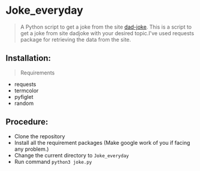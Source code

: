 # Joke_everyday
> A Python script to get a joke from the site [dad-joke](https://icanhazdadjoke.com/).
This is a script to get a joke from site dadjoke with your desired topic.I've used requests package for retrieving the data from the site. 
## Installation:
> Requirements
- requests
- termcolor
- pyfiglet
- random

## Procedure:
- Clone the repository
- Install all the requirement packages (Make google work of you if facing any problem.)
- Change the current directory to `Joke_everyday`
- Run command `python3 joke.py`

